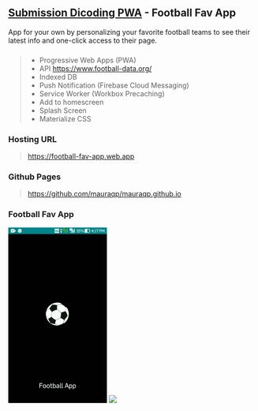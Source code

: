 ## [Submission Dicoding PWA](https://www.dicoding.com/academies/74)  </a> - Football Fav App
App for your own by personalizing your favorite football teams to see their latest info and one-click access to their page.

### 
> - Progressive Web Apps (PWA)
> - API https://www.football-data.org/
> - Indexed DB
> - Push Notification (Firebase Cloud Messaging)
> - Service Worker (Workbox Precaching)
> - Add to homescreen
> - Splash Screen
> - Materialize CSS


### Hosting URL
> https://football-fav-app.web.app

### Github Pages
> https://github.com/mauraqp/mauraqp.github.io


### Football Fav App
<img src="screenshot1.gif" width="200" />
<img src="screenshot2.gif" width="200" />
